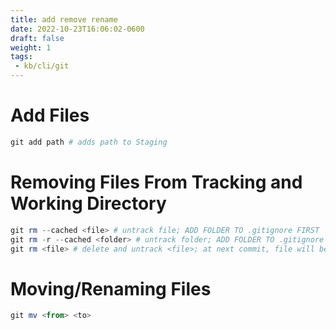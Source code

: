 ```yaml
---
title: add remove rename
date: 2022-10-23T16:06:02-0600
draft: false
weight: 1
tags:
 - kb/cli/git
---
```


# Add Files
```powershell
git add path # adds path to Staging
```
# Removing Files From Tracking and Working Directory
```powershell
git rm --cached <file> # untrack file; ADD FOLDER TO .gitignore FIRST
git rm -r --cached <folder> # untrack folder; ADD FOLDER TO .gitignore FIRST
git rm <file> # delete and untrack <file>; at next commit, file will be removed and no longer tracked
```
# Moving/Renaming Files
```powershell
git mv <from> <to>
```
